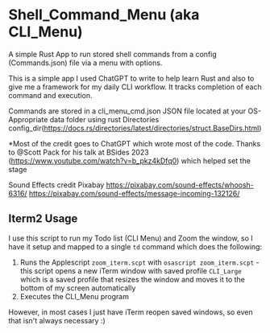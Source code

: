 # Shell_Command_Menu (aka CLI_Menu)

A simple Rust App to run stored shell commands from a config (Commands.json) file via a menu with options.

This is a simple app I used ChatGPT to write to help learn Rust and also to give me a framework for my daily CLI workflow. It tracks completion of each command and execution.

Commands are stored in a cli_menu_cmd.json JSON file located at your OS-Appropriate data folder using rust Directories config_dir(<https://docs.rs/directories/latest/directories/struct.BaseDirs.html>)

*Most of the credit goes to ChatGPT which wrote most of the code. Thanks to @Scott Pack for his talk at BSides 2023 (<https://www.youtube.com/watch?v=b_pkz4kDfq0>) which helped set the stage

Sound Effects credit Pixabay
<https://pixabay.com/sound-effects/whoosh-6316/>
<https://pixabay.com/sound-effects/message-incoming-132126/>



## Iterm2 Usage

I use this script to run my Todo list (CLI Menu) and Zoom the window, so I have it setup and mapped to a single `td` command which does the following:
1) Runs the Applescript `zoom_iterm.scpt` with `osascript zoom_iterm.scpt` - this script opens a new iTerm window with saved profile `CLI_Large` which is a saved profile that resizes the window and moves it to the bottom of my screen automatically
2) Executes the CLI_Menu program

However, in most cases I just have iTerm reopen saved windows, so even that isn't always necessary :)
